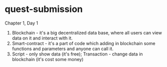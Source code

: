 # quest-submission

Chapter 1, Day 1
1. Blockchain - it's a big decentralized data base, where all users can view data on it and interact with it.
2. Smart-contract - it's a part of code which adding in blockchain some functions and parameters and anyone can call it.
3. Script - only show data (it's free); Transaction - change data in blockchain (it's cost some money)


